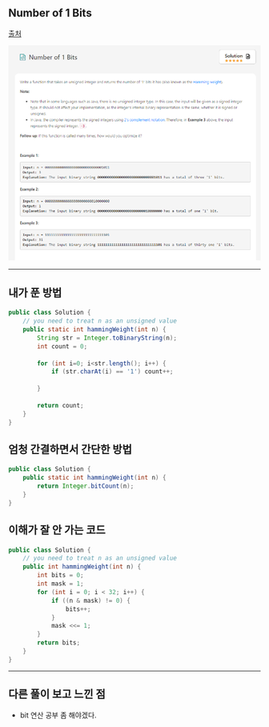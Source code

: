## Number of 1 Bits
[출처](https://leetcode.com/explore/challenge/card/february-leetcoding-challenge-2021/584/week-1-february-1st-february-7th/3625/)

![](/images/2020.02.01/01.png)
<hr>

## 내가 푼 방법

``` java
public class Solution {
    // you need to treat n as an unsigned value
    public static int hammingWeight(int n) {
        String str = Integer.toBinaryString(n);
        int count = 0;

        for (int i=0; i<str.length(); i++) {
            if (str.charAt(i) == '1') count++;
            
        }

        return count;
    }
}
```

## 엄청 간결하면서 간단한 방법

``` java
public class Solution {
    public static int hammingWeight(int n) {
        return Integer.bitCount(n);
    }
}
```

## 이해가 잘 안 가는 코드

``` java
public class Solution {
    // you need to treat n as an unsigned value
    public int hammingWeight(int n) {
        int bits = 0;
        int mask = 1;
        for (int i = 0; i < 32; i++) {
            if ((n & mask) != 0) {
                bits++;
            }
            mask <<= 1;
        }
        return bits;
    }
}
```
<hr>

## 다른 풀이 보고 느낀 점
 - bit 연산 공부 좀 해야겠다.

